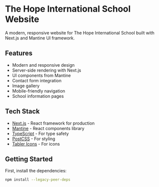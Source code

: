 # The Hope International School Website

A modern, responsive website for The Hope International School built with Next.js and Mantine UI framework.

## Features

- Modern and responsive design
- Server-side rendering with Next.js
- UI components from Mantine
- Contact form integration
- Image gallery
- Mobile-friendly navigation
- School information pages

## Tech Stack

- [Next.js](https://nextjs.org/) - React framework for production
- [Mantine](https://mantine.dev/) - React components library
- [TypeScript](https://www.typescriptlang.org/) - For type safety
- [PostCSS](https://postcss.org/) - For styling
- [Tabler Icons](https://tabler-icons.io/) - For icons

## Getting Started

First, install the dependencies:

```bash
npm install --legacy-peer-deps
```

